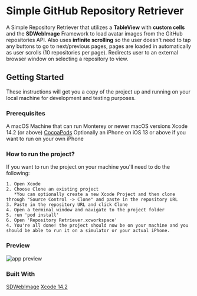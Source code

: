 # Simple GitHub Repository Retriever #
A Simple Repository Retriever that utilizes a __TableView__ with __custom cells__ and the __SDWebImage__ Framework to load avatar images from the GitHub repositories API.
Also uses __infinite scrolling__ so the user doesn't need to tap any buttons to go to next/previous pages, pages are loaded in automatically as user scrolls (10 repositories per page).
Redirects user to an external browser window on selecting a repository to view.

## Getting Started ##
These instructions will get you a copy of the project up and running on your local machine for development and testing purposes.

### Prerequisites

A macOS Machine that can run Monterey or newer macOS versions
Xcode 14.2 (or above)
[CocoaPods](https://cocoapods.org/)
Optionally an iPhone on iOS 13 or above if you want to run on your own iPhone

### How to run the project?
If you want to run the project on your machine you'll need to do the following:

```
1. Open Xcode
2. Choose Clone an existing project
   *You can optionally create a new Xcode Project and then clone through "Source Control -> Clone" and paste in the repository URL
3. Paste in the repository URL and click Clone
4. Open a terminal window and navigate to the project folder
5. run 'pod install'
6. Open 'Repository Retriever.xcworkspace'
4. You're all done! the project should now be on your machine and you should be able to run it on a simulator or your actual iPhone.
```

### Preview ###
![app preview](RepoRetriever.gif)


### Built With

[SDWebImage](https://github.com/SDWebImage/SDWebImage)
[Xcode 14.2](https://developer.apple.com/documentation/xcode-release-notes/xcode-14_2-release-notes)

